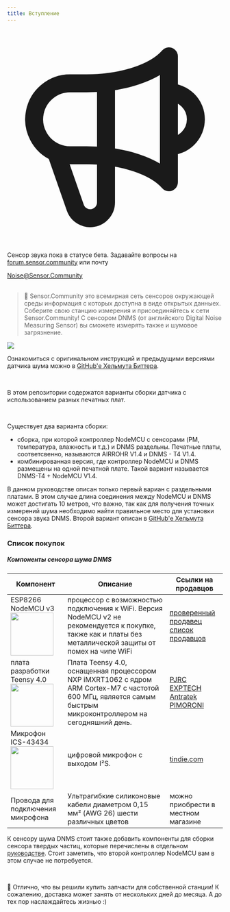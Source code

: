 ```yaml
---
title: Вступление
---
```


  <div class="max-w-screen-xl mx-auto pb-5">
    <div class="p-2 rounded-lg bg-indigo-100 shadow-lg sm:p-3">
    <div class="flex items-center">
          <span class="p-2 rounded-lg bg-indigo-500">
            <svg class="h-8 w-8 text-white" fill="none" viewBox="0 0 24 24" stroke="currentColor">
              <path stroke-linecap="round" stroke-linejoin="round" stroke-width="2" d="M11 5.882V19.24a1.76 1.76 0 01-3.417.592l-2.147-6.15M18 13a3 3 0 100-6M5.436 13.683A4.001 4.001 0 017 6h1.832c4.1 0 7.625-1.234 9.168-3v14c-1.543-1.766-5.067-3-9.168-3H7a3.988 3.988 0 01-1.564-.317z" />
            </svg>
          </span>
        <div class="flex-wrap flex">
          <p class="pt-1 text-indigo-700 font-medium">
              Сенсор звука пока в статусе бета. Задавайте вопросы на  <a href="https://forum.sensor.community/" target="_blank">forum.sensor.community</a>  или почту </p>
        <a href="mailto:Noise@Sensor.Community" class="ml-1 font-medium underline text-white hover:text-amber-600">
                Noise@Sensor.Community</a>
        </div>
    </div>
  </div>
</div>

<br>

> 🚧 Sensor.Community это всемирная сеть сенсоров окружающей среды информация с которых доступна в виде открытых данныех. Соберите свою станцию измерения и присоединяйтесь к сети Sensor.Community! С сенсором DNMS (от английского Digital Noise Measuring Sensor) вы сможете измерять также и шумовое загрязнение.

 <img src="../docs/dnms/dnms-noise-measuring-sensor-kit.jpg" style="display: block; margin: 1em 0" loading="lazy"/>


Ознакомиться с оригинальном инструкций и предыдущими версиями датчика шума можно в [GitHub'е Хельмута Биттера](https://github.com/hbitter/DNMS/tree/master/Manual).

<br>

В этом репозитории содержатся варианты сборки датчика с использованием разных печатных плат.

 <br>

 Существует два варианта сборки:

* сборка, при которой контроллер NodeMCU с сенсорами (PM, температура, влажность и т.д.) и DNMS раздельны. Печатные платы, соответсвенно, называются AIRROHR V1.4 и DNMS - T4 V1.4.
* комбинированная версия, где контроллер NodeMCU и DNMS размещены на одной печатной плате. Такой вариант называется DNMS-T4 + NodeMCU V1.4.

В данном руководстве описан только первый вариан с раздельными платами. В этом случае длина соединения между NodeMCU и DNMS может достигать 10 метров, что важно, так как для получения точных измерений шума необходимо найти правильноe место для установки сенсора звука DNMS.
Второй вариант описан в [GitHub'е Хельмута Биттера](https://github.com/hbitter/DNMS/tree/master/Manual).

### Список покупок

##### Компоненты сенсора шума DNMS
Компонент | Описание | Ссылки на продавцов
------------ | -------------  | -------------
ESP8266 NodeMCU v3 <img src="https://www.cytron.io/image/cache/catalog/products/NODEMCU-V3/NodeMCU%20V3%20Lolin%20(1)-800x800.jpg" width="100" height="100" loading="lazy"/> | процессор с возможностью подключения к WiFi. Версия NodeMCU v2 не рекомендуется к покупке, также как и платы без металлической защиты от помех на чипе WiFi | [проверенный продавец](https://ru.aliexpress.com/item/5pcs-lot-New-Wireless-module-NodeMcu-Lua-WIFI-Internet-of-Things-development-board-based-ESP8266-with/32266751149.html) <br /> [список продавцов](https://www.aliexpress.com/wholesale?minPrice=&maxPrice=&isBigSale=n&isFreeShip=y&isNew=n&isFavorite=n&shipFromCountry=&shipCompanies=&SearchText=nodemcu+v3+esp8266+ch340&CatId=202001107&g=y&SortType=price_asc&needQuery=y)
плата разработки Teensy 4.0 <img src="https://forum.pjrc.com/teensy40_front.jpg" width="100" height="100" loading="lazy"/> | Плата Teensy 4.0, оснащенная процессором NXP iMXRT1062 с ядром ARM Cortex-M7 с частотой 600 МГц, является самым быстрым микроконтроллером на сегодняшний день.  | [PJRC](https://www.pjrc.com/store/teensy40.html) <br /> [EXPTECH](https://www.exp-tech.de/plattformen/teensy/9596/teensy-4.0-development-board) <br /> [Antratek](https://www.antratek.de/teensy-4-0) <br /> [PIMORONI](https://shop.pimoroni.com/products/teensy-4-0-development-board)
Микрофон ICS-43434 <img src="https://cdn.tindiemedia.com/images/resize/zZfcH1YGwpqKUPjaCqdjy_y9bVg=/p/full-fit-in/1782x1336/i/44691/products/2017-07-15T04%3A32%3A01.633Z-ICS43434.top.jpg" width="100" height="100" loading="lazy"/> | цифровой микрофон с выходом I²S. | [tindie.com](https://www.tindie.com/products/onehorse/ics43434-i2s-digital-microphone/)
Провода для подключения микрофона | Ультрагибкие силиконовые кабели диаметром 0,15 мм² (AWG 26) шести различных цветов | можно приобрести в местном магазине

К сенсору шума DNMS стоит также добавить компоненты для сборки сенсора твердых частиц, которые перечислены в отдельном [руководстве](https://sensor.community/ru/sensors/airrohr#Spisok_pokupok). Стоит заметить, что второй контроллер NodeMCU вам в этом случае не потребуется.


<br>

🙌 Отлично, что вы решили купить запчасти для собственной станции!
К сожалению, доставка может занять от нескольких дней до месяца.
А до тех пор наслаждайтесь жизнью :)
